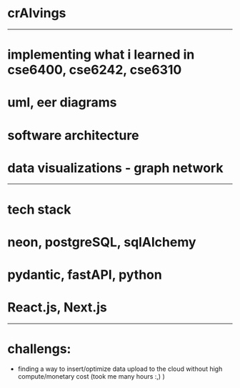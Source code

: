 # crAIvings

---
# implementing what i learned in cse6400, cse6242, cse6310
# uml, eer diagrams
# software architecture
# data visualizations - graph network

---
# tech stack
# neon, postgreSQL, sqlAlchemy
# pydantic, fastAPI, python
# React.js, Next.js

---
# challengs:
- finding a way to insert/optimize data upload to the cloud without high compute/monetary cost (took me many hours :,) )
